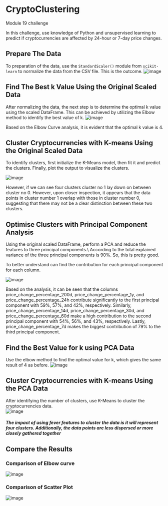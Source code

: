 # CryptoClustering
Module 19 challenge

In this challenge, use knowledge of Python and unsupervised learning to predict if cryptocurrencies are affected by 24-hour or 7-day price changes.

## Prepare The Data
   To preparation of the data, use the `StandardScaler()` module from `scikit-learn` to normalize the data from the CSV file. This is the outcome.
   ![image](https://github.com/lakigit/CryptoClustering/assets/138610916/895c7ced-ba17-4b93-90b0-31b6d259054f)

## Find The Best k Value Using the Original Scaled Data
   After normalizing the data, the next step is to determine the optimal k value using the scaled DataFrame. This can be achieved by utilizing the Elbow method to identify the best value of k.
   ![image](https://github.com/lakigit/CryptoClustering/assets/138610916/65391b73-5bc2-42a4-bff1-faf181c0e49e)
   
   Based on the Elbow Curve analysis, it is evident that the optimal k value is 4. 

## Cluster Cryptocurrencies with K-means Using the Original Scaled Data
   To identify clusters, first initialize the K-Means model, then fit it and predict the clusters. Finally, plot the output to visualize the clusters. 
   
   ![image](https://github.com/lakigit/CryptoClustering/assets/138610916/8a129282-14a6-44a4-870d-2e7c2274aad7)
   
   However, if we can see four clusters cluster no 1 lay down on between cluster no 0. 
   However, upon closer inspection, it appears that the data points in cluster number 1 overlap with those in cluster number 0, suggesting that there may not be a clear distinction between these two clusters.

## Optimise Clusters with Principal Component Analysis
   Using the original scaled DataFrame, perform a PCA and reduce the features to three principal components.\ 
   According to the total explained variance of the three principal components is 90%. So, this is pretty good. 

   To better understand can find the contribution for each principal component for each column.
   
   ![image](https://github.com/lakigit/CryptoClustering/assets/138610916/a479c4fe-76c6-42a7-968d-f44080b90174)

Based on the analysis, it can be seen that the columns price_change_percentage_200d, price_change_percentage_1y, and price_change_percentage_24h contribute significantly to the first principal component with 59%, 57%, and 42%, respectively. Similarly, price_change_percentage_14d, price_change_percentage_30d, and price_change_percentage_60d make a high contribution to the second principal component with 54%, 56%, and 43%, respectively. Lastly, price_change_percentage_7d makes the biggest contribution of 79% to the third principal component.

## Find the Best Value for k using PCA Data
   Use the elbow method to find the optimal value for k, which gives the same result of 4 as before. 
   ![image](https://github.com/lakigit/CryptoClustering/assets/138610916/f28a332f-f362-43f1-af3f-5b48fefebdeb)

## Cluster Cryptocurrencies with K-means Using the PCA Data
   After identifying the number of clusters, use K-Means to cluster the cryptocurrencies data.  
   ![image](https://github.com/lakigit/CryptoClustering/assets/138610916/bd65a965-ca71-49ca-a9df-8a9a8705d1fb)
##### The impact of using fever features to cluster the data is it will represent four clusters. Additionally, the data points are less dispersed or more closely gathered together

## Compare the Results
### Comparison of Elbow curve
![image](https://github.com/lakigit/CryptoClustering/assets/138610916/5c5505ac-acbe-4252-b851-69035529af1e)

### Comparison of Scatter Plot
![image](https://github.com/lakigit/CryptoClustering/assets/138610916/95886856-abac-4d7e-8e2e-d19342f20f27)

